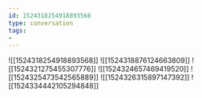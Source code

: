 ```yaml
---
id: 1524318254918893568
type: conversation
tags:
- 
---
```

![[1524318254918893568]]
![[1524318876124663809]]
![[1524321275455307776]]
![[1524324657469419520]]
![[1524325473542565889]]
![[1524326315897147392]]
![[1524334442105294848]]

